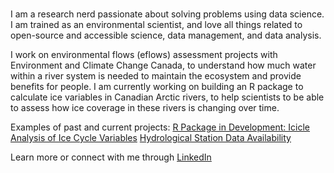 ### 

I am a research nerd passionate about solving problems using data science. I am trained as an environmental scientist, and love all things related to open-source and accessible science, data management, and data analysis. 

I work on environmental flows (eflows) assessment projects with Environment and Climate Change Canada, to understand how much water within a river system is needed to maintain the ecosystem and provide benefits for people. I am currently working on building an R package to calculate ice variables in Canadian Arctic rivers, to help scientists to be able to assess how ice coverage in these rivers is changing over time. 

Examples of past and current projects:
[R Package in Development: Icicle](https://rpubs.com/Jacqui-123/1056683)
[Analysis of Ice Cycle Variables](https://rpubs.com/Jacqui-123/1045987)
[Hydrological Station Data Availability](https://rpubs.com/Jacqui-123/1045877)

Learn more or connect with me through [LinkedIn](https://www.linkedin.com/in/jacqui-levy-353208a2/)

<!--
**Jacqui-123/Jacqui-123** is a ✨ _special_ ✨ repository because its `README.md` (this file) appears on your GitHub profile.

Here are some ideas to get you started:

- 🔭 I’m currently working on ...
- 🌱 I’m currently learning ...
- 👯 I’m looking to collaborate on ...
- 🤔 I’m looking for help with ...
- 💬 Ask me about ...
- 📫 How to reach me: ...
- 😄 Pronouns: ...
- ⚡ Fun fact: ...
-->
